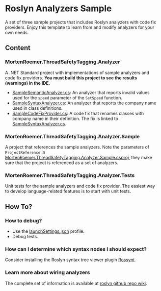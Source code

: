 # Roslyn Analyzers Sample

A set of three sample projects that includes Roslyn analyzers with code fix providers. Enjoy this template to learn from and modify analyzers for your own needs.

## Content
### MortenRoemer.ThreadSafetyTagging.Analyzer
A .NET Standard project with implementations of sample analyzers and code fix providers.
**You must build this project to see the results (warnings) in the IDE.**

- [SampleSemanticAnalyzer.cs](SampleSemanticAnalyzer.cs): An analyzer that reports invalid values used for the `speed` parameter of the `SetSpeed` function.
- [SampleSyntaxAnalyzer.cs](SampleSyntaxAnalyzer.cs): An analyzer that reports the company name used in class definitions.
- [SampleCodeFixProvider.cs](SampleCodeFixProvider.cs): A code fix that renames classes with company name in their definition. The fix is linked to [SampleSyntaxAnalyzer.cs](SampleSyntaxAnalyzer.cs).

### MortenRoemer.ThreadSafetyTagging.Analyzer.Sample
A project that references the sample analyzers. Note the parameters of `ProjectReference` in [MortenRoemer.ThreadSafetyTagging.Analyzer.Sample.csproj](../MortenRoemer.ThreadSafetyTagging.Analyzer.Sample/MortenRoemer.ThreadSafetyTagging.Analyzer.Sample.csproj), they make sure that the project is referenced as a set of analyzers. 

### MortenRoemer.ThreadSafetyTagging.Analyzer.Tests
Unit tests for the sample analyzers and code fix provider. The easiest way to develop language-related features is to start with unit tests.

## How To?
### How to debug?
- Use the [launchSettings.json](Properties/launchSettings.json) profile.
- Debug tests.

### How can I determine which syntax nodes I should expect?
Consider installing the Roslyn syntax tree viewer plugin [Rossynt](https://plugins.jetbrains.com/plugin/16902-rossynt/).

### Learn more about wiring analyzers
The complete set of information is available at [roslyn github repo wiki](https://github.com/dotnet/roslyn/blob/main/docs/wiki/README.md).